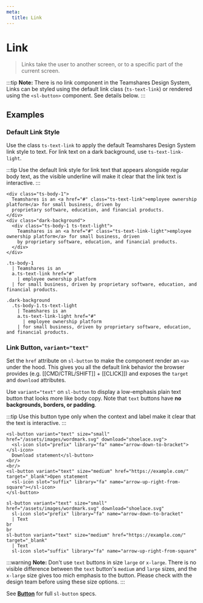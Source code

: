 ```yaml
---
meta:
  title: Link
---
```


# Link

> Links take the user to another screen, or to a specific part of the current screen.

:::tip
**Note:** There is no link component in the Teamshares Design System, Links can be styled using the default link class (`ts-text-link`) or rendered using the `<sl-button>` component. See details below.
:::

## Examples

### Default Link Style

Use the class `ts-text-link` to apply the default Teamshares Design System link style to text. For link text on a dark background, use `ts-text-link-light`.

:::tip
Use the default link style for link text that appears alongside regular body text, as the visible underline will make it clear that the link text is interactive.
:::

```html:preview
<div class="ts-body-1">
  Teamshares is an <a href="#" class="ts-text-link">employee ownership platform</a> for small business, driven by
  proprietary software, education, and financial products.
</div>
<div class="dark-background">
  <div class="ts-body-1 ts-text-light">
    Teamshares is an <a href="#" class="ts-text-link-light">employee ownership platform</a> for small business, driven
    by proprietary software, education, and financial products.
  </div>
</div>
```

```pug:slim
.ts-body-1
  | Teamshares is an
  a.ts-text-link href="#"
    | employee ownership platform
  | for small business, driven by proprietary software, education, and financial products.

.dark-background
  .ts-body-1.ts-text-light
    | Teamshares is an
    a.ts-text-link-light href="#"
      | employee ownership platform
    | for small business, driven by proprietary software, education, and financial products.
```

### Link Button, `variant="text"`

Set the `href` attribute on `sl-button` to make the component render an `<a>` under the hood. This gives you all the default link behavior the browser provides (e.g. [[CMD/CTRL/SHIFT]] + [[CLICK]]) and exposes the `target` and `download` attributes.

Use `variant="text"` on `sl-button` to display a low-emphasis plain text button that looks more like body copy. Note that `text` buttons have **no backgrounds, borders, or padding**.

:::tip
Use this button type only when the context and label make it clear that the text is interactive.
:::

```html:preview
<sl-button variant="text" size="small" href="/assets/images/wordmark.svg" download="shoelace.svg">
  <sl-icon slot="prefix" library="fa" name="arrow-down-to-bracket"></sl-icon>
  Download statement</sl-button>
<br/>
<br/>
<sl-button variant="text" size="medium" href="https://example.com/" target="_blank">Open statement
  <sl-icon slot="suffix" library="fa" name="arrow-up-right-from-square"></sl-icon>
</sl-button>
```

```pug:slim
sl-button variant="text" size="small" href="/assets/images/wordmark.svg" download="shoelace.svg"
  sl-icon slot="prefix" library="fa" name="arrow-down-to-bracket"
  | Text
br
br
sl-button variant="text" size="medium" href="https://example.com/" target="_blank"
  | Text
  sl-icon slot="suffix" library="fa" name="arrow-up-right-from-square"
```

:::warning
**Note:** Don't use `text` buttons in size `large` or `x-large`. There is no visible difference between the `text` button's `medium` and `large` sizes, and the `x-large` size gives too mich emphasis to the button. Please check with the design team before using these size options.
:::

See **[Button](/components/button)** for full `sl-button` specs.

